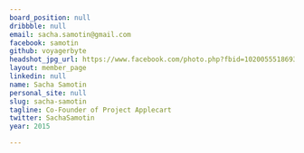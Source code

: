 ```yaml
---
board_position: null
dribbble: null
email: sacha.samotin@gmail.com
facebook: samotin
github: voyagerbyte
headshot_jpg_url: https://www.facebook.com/photo.php?fbid=10200555186937977&set=a.1407792630659.2049737.1107720120&type=1&theater
layout: member_page
linkedin: null
name: Sacha Samotin
personal_site: null
slug: sacha-samotin
tagline: Co-Founder of Project Applecart
twitter: SachaSamotin
year: 2015

---
```

